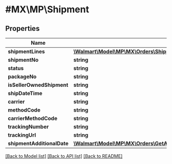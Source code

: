 # #MX\MP\Shipment

## Properties

Name | Type | Description | Notes
------------ | ------------- | ------------- | -------------
**shipmentLines** | [**\Walmart\Model\MP\MX\Orders\ShippingUpdatesRequestShipmentsInnerShipmentLinesInner[]**](ShippingUpdatesRequestShipmentsInnerShipmentLinesInner.md) |  | [optional]
**shipmentNo** | **string** |  | [optional]
**status** | **string** |  | [optional]
**packageNo** | **string** |  | [optional]
**isSellerOwnedShipment** | **string** |  | [optional]
**shipDateTime** | **string** |  | [optional]
**carrier** | **string** |  | [optional]
**methodCode** | **string** |  | [optional]
**carrierMethodCode** | **string** |  | [optional]
**trackingNumber** | **string** |  | [optional]
**trackingUrl** | **string** |  | [optional]
**shipmentAdditionalDate** | [**\Walmart\Model\MP\MX\Orders\GetAllOrders200ResponseOrderInnerShipmentsInnerShipmentAdditionalDate**](GetAllOrders200ResponseOrderInnerShipmentsInnerShipmentAdditionalDate.md) |  | [optional]


[[Back to Model list]](../) [[Back to API list]](../../Api/MX/MP) [[Back to README]](../../README.md)

